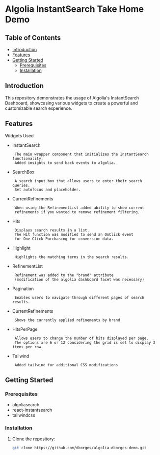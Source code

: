 # Algolia InstantSearch Take Home Demo


## Table of Contents

- [Introduction](#introduction)
- [Features](#features)
- [Getting Started](#getting-started)
  - [Prerequisites](#prerequisites)
  - [Installation](#installation)

## Introduction

This repository demonstrates the usage of Algolia's InstantSearch Dashboard, showcasing various widgets to create a powerful and customizable search experience.


## Features

Widgets Used

 - InstantSearch

        The main wrapper component that initializes the InstantSearch functionality. 
        Added insights to send back events to algolia.

 - SearchBox

        A search input box that allows users to enter their search queries. 
        Set autofocus and placeholder.

 - CurrentRefinements

        When using the RefinementList added ability to show current 
        refinements if you wanted to remove refinement filtering.      

 - Hits

        Displays search results in a list. 
        The Hit function was modified to send an OnClick event 
        for One-Click Purchasing for conversion data.

 - Highlight

        Highlights the matching terms in the search results.

 - RefinementList

        Refinement was added to the "brand" attribute 
        (modification of the algolia dashboard facet was necessary)

 - Pagination

        Enables users to navigate through different pages of search results.

 - CurrentRefinements

        Shows the currently applied refinements by brand

 - HitsPerPage

        Allows users to change the number of hits displayed per page.  
        The options are 6 or 12 considering the grid is set to display 3 items per row.

 - Tailwind

        Added tailwind for additional CSS modifications

## Getting Started

### Prerequisites

- algoliasearch
- react-instantsearch
- tailwindcss

### Installation


1. Clone the repository:

   ```bash
   git clone https://github.com/dborges/algolia-dborges-demo.git

